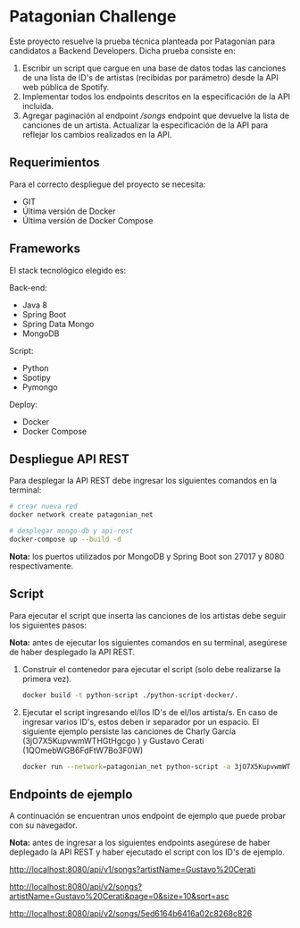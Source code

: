 
# Patagonian Challenge

Este proyecto resuelve la prueba técnica planteada por Patagonian para candidatos a Backend Developers.
Dicha prueba consiste en:

1. Escribir un script que cargue en una base de datos todas las canciones de una lista de ID's de artistas
(recibidas por parámetro) desde la API web pública de Spotify.
2. Implementar todos los endpoints descritos en la especificación de la API incluida.
3. Agregar paginación al endpoint */songs* endpoint que devuelve la lista de canciones de un
artista. Actualizar la especificación de la API para reflejar los cambios realizados en la API.
  
## Requerimientos

 Para el correcto despliegue del proyecto se necesita:
* GIT
* Última versión de Docker
* Última versión de Docker Compose 

## Frameworks

El stack tecnológico elegido es:

Back-end:
* Java 8
* Spring Boot
* Spring Data Mongo
* MongoDB

Script:
* Python
* Spotipy
* Pymongo

Deploy:
* Docker
* Docker Compose

## Despliegue API REST

Para desplegar la API REST debe ingresar los siguientes comandos en la terminal:

```bash
# crear nueva red
docker network create patagonian_net

# desplegar mongo-db y api-rest
docker-compose up --build -d
```

**Nota:** los puertos utilizados por MongoDB y Spring Boot son 27017 y 8080 respectivamente.

## Script

Para ejecutar el script que inserta las canciones de los artistas debe seguir los siguientes pasos:

**Nota:** antes de ejecutar los siguientes comandos en su terminal, asegúrese de haber desplegado la API REST.

1. Construir el contenedor para ejecutar el script (solo debe realizarse la primera vez).
	```bash 
	docker build -t python-script ./python-script-docker/. 
	```
2. Ejecutar el script ingresando el/los ID's de el/los artista/s. En caso de ingresar varios ID's, estos deben ir separador por un espacio. El siguiente ejemplo persiste las canciones de Charly García (3jO7X5KupvwmWTHGtHgcgo ) y Gustavo Cerati (1QOmebWGB6FdFtW7Bo3F0W)
	```bash 
	docker run --network=patagonian_net python-script -a 3jO7X5KupvwmWTHGtHgcgo 1QOmebWGB6FdFtW7Bo3F0W
	```

## Endpoints de ejemplo

A continuación se encuentran unos endpoint de ejemplo que puede probar con su navegador.

**Nota:** antes de ingresar a los siguientes endpoints asegúrese de haber deplegado la API REST y haber ejecutado el script con los ID's de ejemplo.


[http://localhost:8080/api/v1/songs?artistName=Gustavo%20Cerati](http://localhost:8080/api/v1/songs?artistName=Gustavo%20Cerati)

[http://localhost:8080/api/v2/songs?artistName=Gustavo%20Cerati&page=0&size=10&sort=asc](http://localhost:8080/api/v2/songs?artistName=Gustavo%20Cerati&page=0&size=10&sort=asc)

[http://localhost:8080/api/v2/songs/5ed6164b6416a02c8268c826](http://localhost:8080/api/v2/songs/5ed6164b6416a02c8268c826)
